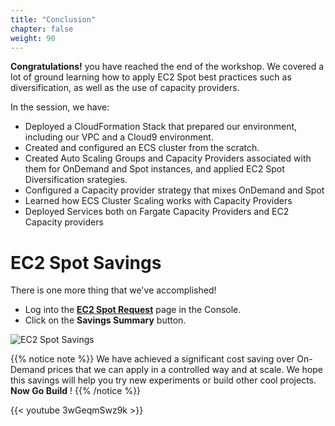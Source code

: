 ```yaml
---
title: "Conclusion"
chapter: false
weight: 90
---
```


**Congratulations!** you have reached the end of the workshop. We covered a lot of ground learning how to apply EC2 Spot best practices such as diversification, as 
well as the use of capacity providers.

In the session, we have:

- Deployed a CloudFormation Stack that prepared our environment, including our VPC and a Cloud9 environment.
- Created and configured an ECS cluster from the scratch.
- Created Auto Scaling Groups and Capacity Providers associated with them for OnDemand and Spot instances, and applied EC2 Spot Diversification srategies. 
- Configured a Capacity provider strategy that mixes OnDemand and Spot
- Learned how ECS Cluster Scaling works with Capacity Providers
- Deployed Services both on Fargate Capacity Providers and EC2 Capacity providers

 
# EC2 Spot Savings 

There is one more thing that we've accomplished!

  * Log into the **[EC2 Spot Request](https://console.aws.amazon.com/ec2sp/v1/spot/home)** page in the Console.
  * Click on the **Savings Summary** button.

![EC2 Spot Savings](/images/spot_savings_summary.png)

{{% notice note %}}
We have achieved a significant cost saving over On-Demand prices that we can apply in a controlled way and at scale. We hope this savings will help you try new experiments or build other cool projects. **Now Go Build** !
{{% /notice %}}

{{< youtube 3wGeqmSwz9k >}}